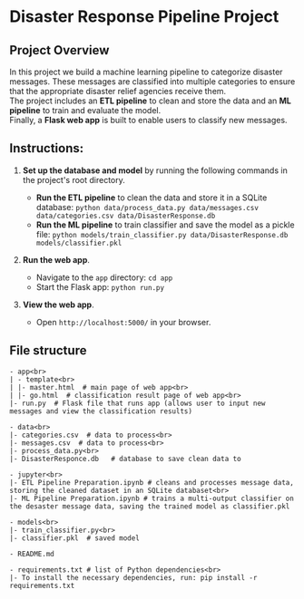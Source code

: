 # Disaster Response Pipeline Project

## Project Overview
In this project we build a machine learning pipeline to categorize disaster messages. These messages are classified into multiple categories to ensure that the appropriate disaster relief agencies receive them.<br>
The project includes an **ETL pipeline** to clean and store the data and an **ML pipeline** to train and evaluate the model.<br>
Finally, a **Flask web app** is built to enable users to classify new messages.

## Instructions:
1. **Set up the database and model** by running the following commands in the project's root directory.

    - **Run the ETL pipeline** to clean the data and store it in a SQLite database:
        `python data/process_data.py data/messages.csv data/categories.csv data/DisasterResponse.db`
    - **Run the ML pipeline** to train classifier and save the model as a pickle file:
        `python models/train_classifier.py data/DisasterResponse.db models/classifier.pkl`

2. **Run the web app**.

    - Navigate to the `app` directory:
        `cd app`
    - Start the Flask app:
        `python run.py`

4. **View the web app**.
    - Open `http://localhost:5000/` in your browser.

## File structure
    - app<br>
    | - template<br>
    | |- master.html  # main page of web app<br>
    | |- go.html  # classification result page of web app<br>
    |- run.py  # Flask file that runs app (allows user to input new messages and view the classification results)

    - data<br>
    |- categories.csv  # data to process<br>
    |- messages.csv  # data to process<br>
    |- process_data.py<br>
    |- DisasterResponce.db   # database to save clean data to

    - jupyter<br>
    |- ETL Pipeline Preparation.ipynb # cleans and processes message data, storing the cleaned dataset in an SQLite databaset<br>
    |- ML Pipeline Preparation.ipynb # trains a multi-output classifier on the desaster message data, saving the trained model as classifier.pkl

    - models<br>
    |- train_classifier.py<br>
    |- classifier.pkl  # saved model 

    - README.md

    - requirements.txt # list of Python dependencies<br>
    |- To install the necessary dependencies, run: pip install -r requirements.txt